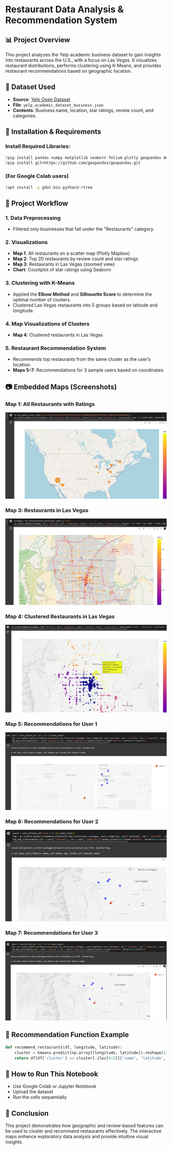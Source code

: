 # Restaurant Data Analysis & Recommendation System

## 📊 Project Overview
This project analyzes the Yelp academic business dataset to gain insights into restaurants across the U.S., with a focus on Las Vegas. It visualizes restaurant distributions, performs clustering using K-Means, and provides restaurant recommendations based on geographic location.

## 📁 Dataset Used
- **Source**: [Yelp Open Dataset](https://www.dropbox.com/s/3x1w789mmuae3ao/yelp_academic_dataset_business.zip)
- **File**: `yelp_academic_dataset_business.json`
- **Contents**: Business name, location, star ratings, review count, and categories.

## 🔧 Installation & Requirements
### Install Required Libraries:
```bash
!pip install pandas numpy matplotlib seaborn folium plotly geopandas descartes scikit-learn
!pip install git+https://github.com/geopandas/geopandas.git
```

### (For Google Colab users)
```bash
!apt install -y gdal-bin python3-rtree
```

## 📌 Project Workflow
### 1. **Data Preprocessing**
- Filtered only businesses that fall under the "Restaurants" category.

### 2. **Visualizations**
- **Map 1**: All restaurants on a scatter map (Plotly Mapbox)
- **Map 2**: Top 20 restaurants by review count and star ratings
- **Map 3**: Restaurants in Las Vegas (zoomed view)
- **Chart**: Countplot of star ratings using Seaborn

### 3. **Clustering with K-Means**
- Applied the **Elbow Method** and **Silhouette Score** to determine the optimal number of clusters.
- Clustered Las Vegas restaurants into 5 groups based on latitude and longitude.

### 4. **Map Visualizations of Clusters**
- **Map 4**: Clustered restaurants in Las Vegas

### 5. **Restaurant Recommendation System**
- Recommends top restaurants from the same cluster as the user’s location.
- **Maps 5–7**: Recommendations for 3 sample users based on coordinates

## 📷 Embedded Maps (Screenshots)
### Map 1: All Restaurants with Ratings
![Map 1](RR_Images/Map_Image1.png)

### Map 3: Restaurants in Las Vegas
![Map 3](RR_Images/Map_Image2.png)

### Map 4: Clustered Restaurants in Las Vegas
![Map 4](RR_Images/Map_Image3.png)

### Map 5: Recommendations for User 1
![Map 5](RR_Images/Map_Image4.png)

### Map 6: Recommendations for User 2
![Map 6](RR_Images/Map_Image5.png)

### Map 7: Recommendations for User 3
![Map 7](RR_Images/Map_Image6.png)

## 📌 Recommendation Function Example
```python
def recommend_restaurants(df, longitude, latitude):
    cluster = kmeans.predict(np.array([longitude, latitude]).reshape(1, -1))[0]
    return df[df['cluster'] == cluster].iloc[0:5][['name', 'latitude', 'longitude']]
```

## 🚀 How to Run This Notebook
- Use Google Colab or Jupyter Notebook
- Upload the dataset
- Run the cells sequentially

## 📎 Conclusion
This project demonstrates how geographic and review-based features can be used to cluster and recommend restaurants effectively. The interactive maps enhance exploratory data analysis and provide intuitive visual insights.


